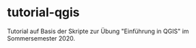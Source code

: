 # tutorial-qgis

Tutorial auf Basis der Skripte zur Übung "Einführung in QGIS" im Sommersemester 2020.
